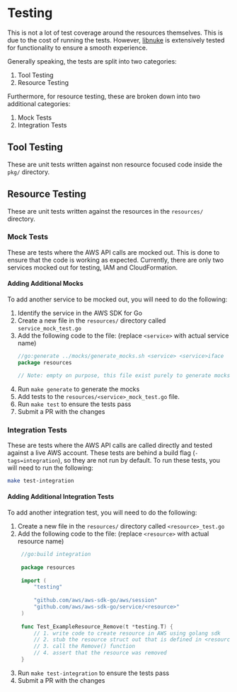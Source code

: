 # Testing

This is not a lot of test coverage around the resources themselves. This is due to the cost of running the tests. However,
[libnuke](https://github.com/ekristen/libnuke) is extensively tested for functionality to ensure a smooth experience.

Generally speaking, the tests are split into two categories:

1. Tool Testing
2. Resource Testing

Furthermore, for resource testing, these are broken down into two additional categories:

1. Mock Tests
2. Integration Tests

## Tool Testing

These are unit tests written against non resource focused code inside the `pkg/` directory.

## Resource Testing

These are unit tests written against the resources in the `resources/` directory.

### Mock Tests

These are tests where the AWS API calls are mocked out. This is done to ensure that the code is working as expected.
Currently, there are only two services mocked out for testing, IAM and CloudFormation.

#### Adding Additional Mocks

To add another service to be mocked out, you will need to do the following:

1. Identify the service in the AWS SDK for Go
2. Create a new file in the `resources/` directory called `service_mock_test.go`
3. Add the following code to the file: (replace `<service>` with actual service name)
    ```go
    //go:generate ../mocks/generate_mocks.sh <service> <service>iface
    package resources
    
    // Note: empty on purpose, this file exist purely to generate mocks for the <service> service
    ```
4. Run `make generate` to generate the mocks
5. Add tests to the `resources/<service>_mock_test.go` file.
6. Run `make test` to ensure the tests pass
7. Submit a PR with the changes

### Integration Tests

These are tests where the AWS API calls are called directly and tested against a live AWS account. These tests are
behind a build flag (`-tags=integration`), so they are not run by default. To run these tests, you will need to run the following:

```bash
make test-integration
```

#### Adding Additional Integration Tests

To add another integration test, you will need to do the following:

1. Create a new file in the `resources/` directory called `<resource>_test.go`
2. Add the following code to the file: (replace `<resource>` with actual resource name)
   ```go
    //go:build integration
    
    package resources
    
    import (
        "testing"
    
        "github.com/aws/aws-sdk-go/aws/session"
        "github.com/aws/aws-sdk-go/service/<resource>"
    )
    
    func Test_ExampleResource_Remove(t *testing.T) {
        // 1. write code to create resource in AWS using golang sdk
        // 2. stub the resource struct out that is defined in <resource>.go file
        // 3. call the Remove() function
        // 4. assert that the resource was removed
    }
   ```
3. Run `make test-integration` to ensure the tests pass
4. Submit a PR with the changes
